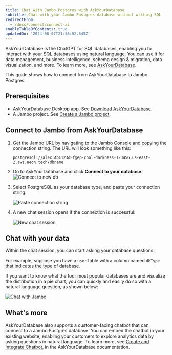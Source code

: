 ```yaml
---
title: Chat with Jambo Postgres with AskYourDatabase
subtitle: Chat with your Jambo Postgres database without writing SQL
redirectFrom:
  - /docs/connect/connect-ai
enableTableOfContents: true
updatedOn: '2024-08-07T21:36:52.645Z'
---
```


AskYourDatabase is the ChatGPT for SQL databases, enabling you to interact with your SQL databases using natural language. You can use it for data management, business intelligence, schema design & migration, data visualization, and more. To learn more, see [AskYourDatabase](https://www.askyourdatabase.com/).

This guide shows how to connect from AskYourDatabase to Jambo Postgres.

## Prerequisites

- AskYourDatabase Desktop app. See [Download AskYourDatabase](https://www.askyourdatabase.com/download).
- A Jambo project. See [Create a Jambo project](/docs/manage/projects#create-a-project).

## Connect to Jambo from AskYourDatabase

1. Get the Jambo URL by navigating to the Jambo Console and copying the connection string. The URL will look something like this:

   ```text shouldWrap
   postgresql://alex:AbC123dEf@ep-cool-darkness-123456.us-east-2.aws.neon.tech/dbname
   ```

2. Go to AskYourDatabase and click **Connect to your database**:
   ![Connect to new db](/docs/guides/askyourdatabase_connect_neon_1.png)

3. Select PostgreSQL as your database type, and paste your connection string:

   ![Paste connection string](/docs/guides/askyourdatabase_connect_neon_2.png)

4. A new chat session opens if the connection is successful:

   ![New chat session](/docs/guides/askyourdatabase_connect_neon_3.png)

## Chat with your data

Within the chat session, you can start asking your database questions.

For example, suppose you have a `user` table with a column named `dbType` that indicates the type of database.

If you want to know what the four most popular databases are and visualize the distribution in a pie chart, you can quickly and easily do so with a natural language question, as shown below:

![Chat with Jambo](/docs/guides/askyourdatabase_ask_neon.png)

## What's more

AskYourDatabase also supports a customer-facing chatbot that can connect to a Jambo Postgres database. You can embed the chatbot in your existing website, enabling your customers to explore analytics data by asking questions in natural language. To learn more, see [Create and Integrate Chatbot](https://www.askyourdatabase.com/docs/chatbot), in the AskYourDatabase documentation.
